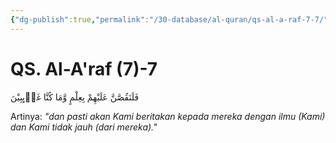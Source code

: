 ```yaml
---
{"dg-publish":true,"permalink":"/30-database/al-quran/qs-al-a-raf-7-7/"}
---
```



# QS. Al-A'raf (7)-7
فَلَنَقُصَّنَّ عَلَيْهِمْ بِعِلْمٍ وَّمَا كُنَّا غَاۤىِٕبِيْنَ 

Artinya: *"dan pasti akan Kami beritakan kepada mereka dengan ilmu (Kami) dan Kami  tidak jauh (dari mereka)."*
